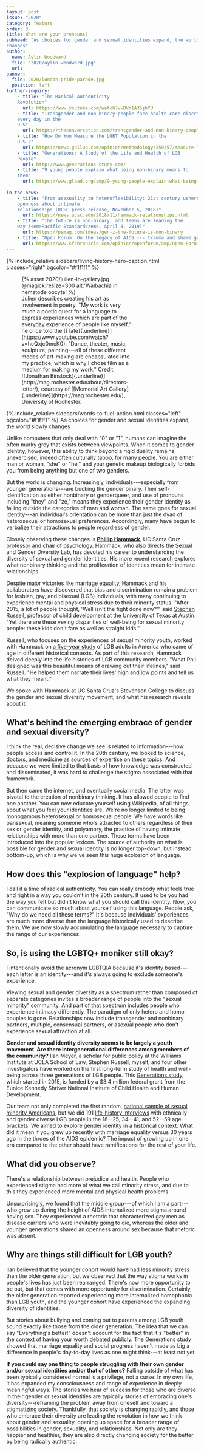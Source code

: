 ```yaml
---
layout: post
issue: "2020"
category: feature
order: 3
title: What are your pronouns?
subhead: "As choices for gender and sexual identities expand, the world slowly
changes"
author:
  name: Aylin Woodward
  file: "2020/aylin-woodward.jpg"
  url: 
banner:
  file: 2020/london-pride-parade.jpg
  position: left
further-inquiry:
    - title: "The Radical Authenticity
    Revolution"
      url: https://www.youtube.com/watch?v=BVr1A35jhYU
    - title: "Transgender and non-binary people face health care discrimination
    every day in the
    U.S"
      url: https://theconversation.com/transgender-and-non-binary-people-face-health-care-discrimination-every-day-in-the-us-99732
    - title: "How Do You Measure the LGBT Population in the
    U.S.?"
      url: https://news.gallup.com/opinion/methodology/259457/measure-lgbt-population.aspx
    - title: "Generations: A Study of the Life and Health of LGB
    People"
      url: http://www.generations-study.com/
    - title: "9 young people explain what being non-binary means to
    them"
      url: https://www.glaad.org/amp/9-young-people-explain-what-being-non-binary-means-them
   
in-the-news:
    - title: "From asexuality to heteroflexibility: 21st century ushers in new
    openness about intimate
    relationships (UCSC press release, November 5, 2018)"
      url: https://news.ucsc.edu/2018/11/hammack-relationships.html
    - title: "The future is non-binary, and teens are leading the
    way (<em>Pacific Standard</em>, April 8, 2019)"
      url: https://psmag.com/ideas/gen-z-the-future-is-non-binary
    - title: "Open Forum: On the legacy of AIDS --- trauma and shame get in the way of HIV prevention (<em>San Francisco Chronicle</em>, March 28, 2019)"
      url: https://www.sfchronicle.com/opinion/openforum/amp/Open-Forum-On-the-legacy-of-AIDS-trauma-and-13721123.php
---
```

{% include_relative sidebars/living-history-hero-caption.html classes="right" bgcolor="#f1f1f1" %}

<figure class="left" style="width:300px;">
  {% asset 2020/julien-in-gallery.jpg @magick:resize=300 alt:'Walbachia in nematode oocyte' %}<figcaption>Julien describes creating his art as involvement in poetry. "My work is
very much a poetic quest for a language to express experiences which are
part of the everyday experience of people like myself," he once told the
[[Tate]{.underline}](https://www.youtube.com/watch?v=hcQxjc0mcK0).
"Dance, theater, music, sculpture, painting---all of these different
modes of art-making are encapsulated into my practice, which is why I
chose film as a medium for making my work." Credit: [[Jonathan
Binstock]{.underline}](http://mag.rochester.edu/about/directors-letter/),
courtesy of [[Memorial Art
Gallery]{.underline}](https://mag.rochester.edu/), University of
Rochester.</figcaption>
</figure>
{% include_relative sidebars/words-to-fuel-action.html classes="left" bgcolor="#f1f1f1" %}
As choices for gender and sexual identities expand, the world slowly
changes

Unlike computers that only deal with "0" or "1", humans can imagine the
often murky grey that exists between viewpoints. When it comes to gender
identity, however, this ability to think beyond a rigid duality remains
unexercised, indeed often culturally taboo, for many people. You are
either man or woman, "she" or "he," and your genetic makeup biologically
forbids you from being anything but one of two genders.

But the world is changing. Increasingly, individuals---especially from
younger generations---are bucking the gender binary. Their
self-identification as either nonbinary or genderqueer, and use of
pronouns including "they" and "ze," means they experience their gender
identity as falling outside the categories of man and woman. The same
goes for sexual identity---an individual's orientation can be more than
just the dyad of heterosexual or homosexual preferences. Accordingly,
many have begun to verbalize their attractions to people regardless of
gender.

Closely observing these changes is [**Phillip
Hammack**](https://psychology.ucsc.edu/faculty/index.php?uid=hammack),
UC Santa Cruz professor and chair of psychology. Hammack, who also
directs the Sexual and Gender Diversity Lab, has devoted his career to
understanding the diversity of sexual and gender identities. His more
recent research explores what nonbinary thinking and the proliferation
of identities mean for intimate relationships.

Despite major victories like marriage equality, Hammack and his
collaborators have discovered that bias and discrimination remain a
problem for lesbian, gay, and bisexual (LGB) individuals, with many
continuing to experience mental and physical stress due to their
minority status. "After 2015, a lot of people thought, 'Well isn't the
fight done now?'" said [Stephen
Russell](https://cns.utexas.edu/directory/item/14-human-ecology/2391-russell-stephen?Itemid=349),
professor of child development at the University of Texas at Austin.
"Yet there are these vexing disparities of well-being for sexual
minority people: these kids don't fare as well as straight kids."

Russell, who focuses on the experiences of sexual minority youth, worked
with Hammack on [a five-year
study](https://williamsinstitute.law.ucla.edu/publications/coming-out-milestones-in-us/)
of LGB adults in America who came of age in different historical
contexts. As part of this research, Hammack delved deeply into the life
histories of LGB community members. "What Phil designed was this
beautiful means of drawing out their lifelines," said Russell. "He
helped them narrate their lives' high and low points and tell us what
they meant."

We spoke with Hammack at UC Santa Cruz's Stevenson College to discuss
the gender and sexual diversity movement, and what his research reveals
about it.

## What's behind the emerging embrace of gender and sexual diversity? ##

 I
think the real, decisive change we see is related to information---how
people access and control it. In the 20th century, we looked to science,
doctors, and medicine as sources of expertise on these topics. And
because we were limited to that basis of how knowledge was constructed
and disseminated, it was hard to challenge the stigma associated with
that framework.

But then came the internet, and eventually social media. The latter was
pivotal to the creation of nonbinary thinking. It has allowed people to
find one another. You can now educate yourself using Wikipedia, of all
things, about what you feel your identities are. We're no longer limited
to being monogamous heterosexual or homosexual people. We have words
like pansexual, meaning someone who's attracted to others regardless of
their sex or gender identity, and polyamory, the practice of having
intimate relationships with more than one partner. These terms have been
introduced into the popular lexicon. The source of authority on what is
possible for gender and sexual identity is no longer top-down, but
instead bottom-up, which is why we've seen this huge explosion of
language.

## How does this "explosion of language" help? ##

I call it a time of
radical authenticity. You can really embody what feels true and right in
a way you couldn't in the 20th century. It used to be you had the way
you felt but didn't know what you should call this identity. Now, you
can communicate so much about yourself using this language. People ask,
"Why do we need all these terms?" It's because individuals' experiences
are much more diverse than the language historically used to describe
them. We are now slowly accumulating the language necessary to capture
the range of our experiences.

## So, is using the LGBTQ+ moniker still okay? ##

I intentionally avoid
the acronym LGBTQIA because it's identity based---each letter is an
identity---and it's always going to exclude someone's experience.

Viewing sexual and gender diversity as a spectrum rather than composed
of separate categories invites a broader range of people into the
"sexual minority" community. And part of that spectrum includes people
who experience intimacy differently. The paradigm of only hetero and
homo couples is gone. Relationships now include transgender and
nonbinary partners, multiple, consensual partners, or asexual people who
don't experience sexual attraction at all.

**Gender and sexual identity diversity seems to be largely a youth
movement. Are there intergenerational differences among members of the
community?** Ilan Meyer, a scholar for public policy at the Williams
Institute at UCLA School of Law, Stephen Russell, myself, and four other
investigators have worked on the first long-term study of health and
well-being across three generations of LGB people. This [Generations
study](http://www.generations-study.com/), which started in 2015, is
funded by a \$3.4 million federal grant from the Eunice Kennedy Shriver
National Institute of Child Health and Human Development.

Our team not only completed the first random, [national sample of sexual
minority
Americans](https://static1.squarespace.com/static/54f4cc0be4b0014ec19fcbab/t/5df93176c5bb6c13c5f938d5/1576612217279/Generations+Quantitative+Survey+Methods+v17+copy.pdf),
but we did 191 [life-history
interviews](https://static1.squarespace.com/static/54f4cc0be4b0014ec19fcbab/t/5bbbccbcc830255b15be5c67/1539034301392/Generations+qualitative+methods+document_v3+Review+in+Monday%27s+meeting.pdf)
with ethnically and gender diverse LGB people in the 18--25, 34--41, and
52--59 age brackets. We aimed to explore gender identity in a historical
context. What did it mean if you grew up recently with marriage equality
versus 30 years ago in the throes of the AIDS epidemic? The impact of
growing up in one era compared to the other should have ramifications
for the rest of your life.

## What did you observe? ##

There's a relationship between prejudice and
health. People who experienced stigma had more of what we call minority
stress, and due to this they experienced more mental and physical health
problems.

Unsurprisingly, we found that the middle group---of which I am a
part---who grew up during the height of AIDS internalized more stigma
around having sex. They experienced a rhetoric that characterized gay
men as disease carriers who were inevitably going to die, whereas the
older and younger generations shared an openness around sex because that
rhetoric was absent.

## Why are things still difficult for LGB youth? ##

Ilan believed that the
younger cohort would have had less minority stress than the older
generation, but we observed that the way stigma works in people's lives
has just been rearranged. There's now more opportunity to be out, but
that comes with more opportunity for discrimination. Certainly, the
older generation reported experiencing more internalized homophobia than
LGB youth, and the younger cohort have experienced the expanding
diversity of identities.

But stories about bullying and coming out to parents among LGB youth
sound exactly like those from the older generation. The idea that we can
say "Everything's better!" doesn't account for the fact that it's
"better" in the context of having your worth debated publicly. The
Generations study showed that marriage equality and social progress
haven't made as big a difference in people's day-to-day lives as one
might think---at least not yet.

**If you could say one thing to people struggling with their own gender
and/or sexual identities and/or that of others?** Falling outside of
what has been typically considered normal is a privilege, not a curse.
In my own life, it has expanded my consciousness and range of experience
in deeply meaningful ways. The stories we hear of success for those who
are diverse in their gender or sexual identities are typically stories
of embracing one's diversity---reframing the problem away from oneself
and toward a stigmatizing society. Thankfully, that society is changing
rapidly, and those who embrace their diversity are leading the
revolution in how we think about gender and sexuality, opening up space
for a broader range of possibilities in gender, sexuality, and
relationships. Not only are they happier and healthier, they are also
directly changing society for the better by being radically authentic.
